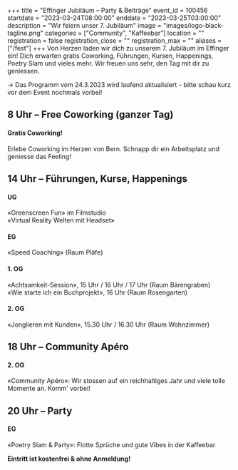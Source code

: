 +++
title = "Effinger Jubiläum – Party & Beiträge"
event_id = 100456
startdate = "2023-03-24T08:00:00"
enddate = "2023-03-25T03:00:00"
description = "Wir feiern unser 7. Jubiläum"
image = "images/logo-black-tagline.png"
categories = ["Community", "Kaffeebar"]
location = ""
registration = false
registration_close = ""
registration_max = ""
aliases = ["/fest"]
+++
Von Herzen laden wir dich zu unserem 7. Jubiläum im Effinger ein! Dich erwarten gratis Coworking, Führungen, Kursen, Happenings, Poetry Slam und vieles mehr. Wir freuen uns sehr, den Tag mit dir zu geniessen.

→ Das Programm vom 24.3.2023 wird laufend aktualisiert – bitte schau kurz vor dem Event nochmals vorbei!

## 8﻿ Uhr – Free Coworking (ganzer Tag)

#### Gratis Coworking!

E﻿rlebe Coworking im Herzen von Bern. Schnapp dir ein Arbeitsplatz und geniesse das Feeling!

## 1﻿4 Uhr – Führungen, Kurse, Happenings

#### U﻿G

«G﻿reenscreen Fun» im Filmstudio\
«V﻿irtual Reality Welten mit Headset»

#### E﻿G

«S﻿peed Coaching» (Raum Pläfe)

#### 1﻿. OG

«A﻿chtsamkeit-Session», 15 Uhr / 16 Uhr / 17 Uhr (Raum Bärengraben)\
«Wie starte ich ein Buchprojekt», 16 Uhr (Raum Rosengarten)

#### 2﻿. OG

«J﻿onglieren mit Kunden», 15.30 Uhr / 16.30 Uhr (Raum Wohnzimmer)

## 18 Uhr – Community Apéro

#### 2. OG

«Community Apéro»: W﻿ir stossen auf ein reichhaltiges Jahr und viele tolle Momente an. Komm' vorbei!

## 20 Uhr – Party

#### EG

«Poetry Slam & Party»: Flotte Sprüche und gute Vibes in der Kaffeebar



**E﻿intritt ist kostenfrei & ohne Anmeldung!**